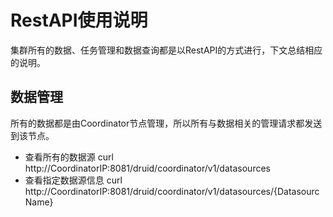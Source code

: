 RestAPI使用说明
==============================  

集群所有的数据、任务管理和数据查询都是以RestAPI的方式进行，下文总结相应的说明。  

## 数据管理  

所有的数据都是由Coordinator节点管理，所以所有与数据相关的管理请求都发送到该节点。  

* 查看所有的数据源
curl http://CoordinatorIP:8081/druid/coordinator/v1/datasources    
* 查看指定数据源信息
curl http://CoordinatorIP:8081/druid/coordinator/v1/datasources/{DatasourcName}  


